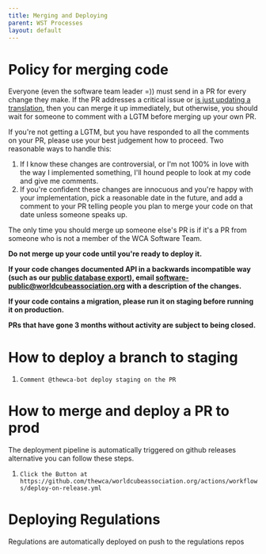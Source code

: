 ```yaml
---
title: Merging and Deploying
parent: WST Processes
layout: default
---
```



# Policy for merging code

Everyone (even the software team leader =)) must send in a PR for every change they make. If the PR addresses a critical issue or [is just updating a translation](https://github.com/thewca/worldcubeassociation.org/pull/1144#issuecomment-275124727), then you can merge it up immediately, but otherwise, you should wait for someone to comment with a LGTM before merging up your own PR.

If you're not getting a LGTM, but you have responded to all the comments on your PR, please use your best judgement how to proceed. Two reasonable ways to handle this:

1. If I know these changes are controversial, or I'm not 100% in love with the way I implemented something, I'll hound people to look at my code and give me comments.
2. If you're confident these changes are innocuous and you're happy with your implementation, pick a reasonable date in the future, and add a comment to your PR telling people you plan to merge your code on that date unless someone speaks up.

The only time you should merge up someone else's PR is if it's a PR from someone who is not a member of the WCA Software Team.

**Do not merge up your code until you're ready to deploy it.**

**If your code changes documented API in a backwards incompatible way (such as our [public database export](https://www.worldcubeassociation.org/results/misc/export.html)), email software-public@worldcubeassociation.org with a description of the changes.**

**If your code contains a migration, please run it on staging before running it on production.**

**PRs that have gone 3 months without activity are subject to being closed.**


# How to deploy a branch to staging

1. `Comment @thewca-bot deploy staging on the PR`

# How to merge and deploy a PR to prod

The deployment pipeline is automatically triggered on github releases alternative you can follow these steps.

1. `Click the Button at https://github.com/thewca/worldcubeassociation.org/actions/workflows/deploy-on-release.yml`

# Deploying Regulations

Regulations are automatically deployed on push to the regulations repos


